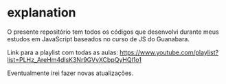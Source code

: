 # explanation

O presente repositório tem todos os códigos que desenvolvi durante meus estudos em JavaScript baseados no curso de JS do Guanabara.

Link para a playlist com todas as aulas: https://www.youtube.com/playlist?list=PLHz_AreHm4dlsK3Nr9GVvXCbpQyHQl1o1

Eventualmente irei fazer novas atualizações.
